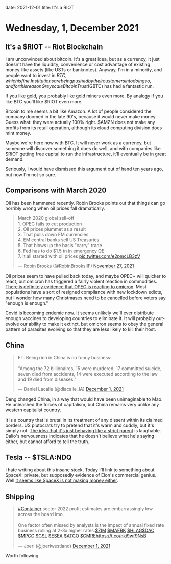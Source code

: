 date: 2021-12-01
title: It's a RIOT

# Wednesday,  1, December 2021

## It's a $RIOT -- Riot Blockchain

I am unconvinced about bitcoin.
It's a great idea, but as a currency, it just doesn't have the liquidity, convenience or cost advantage of existing money-like assets (like USTs or banknotes).
Anyway, I'm in a minority, and people want to invest in $BTC, which is fine.
Institutions are being pushed by their customers into doing so, and for this reason Greyscale Bitcoin Trust ($GBTC) has had a fantastic run.

If you like gold, you probably like gold miners even more. By analogy if you like BTC you'll like $RIOT even more.

Bitcoin to me seems a bit like Amazon. A lot of people considered the company doomed in the late 90's, because it would never make money. Guess what: they were actually 100% right. $AMZN does not make any profits from its retail operation, although its cloud computing division does mint money. 

Maybe we're here now with BTC. It will never work as a currency, but someone will discover something it does do well, and with companies like $RIOT getting free capital to run the infrastructure, it'll eventually be in great demand.

Seriously, I would have dismissed this argument out of hand ten years ago, but now I'm not so sure.

## Comparisons with March 2020

Oil has been hammered recently. Robin Brooks points out that things can go horribly wrong when oil prices fall dramatically.


<blockquote class="twitter-tweet"><p lang="en" dir="ltr">March 2020 global sell-off<br>1. OPEC fails to cut production<br>2. Oil prices plummet as a result<br>3. That pulls down EM currencies<br>4. EM central banks sell US Treasuries<br>5. That blows up the basis &quot;carry&quot; trade<br>6. Fed has to do $1.5 tn in emergency QE<br>7. It all started with oil prices <a href="https://t.co/e2pmcLB3zV">pic.twitter.com/e2pmcLB3zV</a></p>&mdash; Robin Brooks (@RobinBrooksIIF) <a href="https://twitter.com/RobinBrooksIIF/status/1464594888301895680?ref_src=twsrc%5Etfw">November 27, 2021</a></blockquote> <script async src="https://platform.twitter.com/widgets.js" charset="utf-8"></script>

Oil prices seem to have pulled back today, and maybe OPEC+ will quicker to react, but omicron has triggered a fairly violent reaction in commodities.
[There is definitely evidence that OPEC is reacting to omicron](https://finance.yahoo.com/news/ftse-stock-markets-oil-price-dax-cac-sp-500-omicron-084455028.html).
Most populations have a sort of resigned compliance with new lockdown edicts, but I wonder how many Christmases need to be cancelled before voters say "enough is enough."

Covid is becoming endemic now. 
It seems unlikely we'll ever distribute enough vaccines to developing countries to eliminate it.
It will probably out-evolve our ability to make it extinct, but omicron seems to obey the general pattern of parasites evolving so that they are less likely to kill their host.

## China

<blockquote class="twitter-tweet"><p lang="en" dir="ltr">FT. Being rich in China is no funny business:<br><br>&quot;Among the 72 billionaires, 15 were murdered, 17 committed suicide, seven died from accidents, 14 were executed according to the law and 19 died from diseases.&quot;</p>&mdash; Daniel Lacalle (@dlacalle_IA) <a href="https://twitter.com/dlacalle_IA/status/1465946235509084160?ref_src=twsrc%5Etfw">December 1, 2021</a></blockquote> <script async src="https://platform.twitter.com/widgets.js" charset="utf-8"></script>

Deng changed China, in a way that would have been unimaginable to Mao. 
He unleashed the forces of capitalism, but China remains very unlike any western capitalist country.

It is a country that is brutal in its treatment of any dissent within its claimed borders. 
US plutocrats try to pretend that it's warm and cuddly, but it's simply not. 
[The idea that it's just behaving like a strict parent](https://twitter.com/SquawkCNBC/status/1465660719756681218?s=20) is laughable. 
Dalio's nervousness indicates that he doesn't believe what he's saying either, but cannot afford to tell the truth.

## Tesla -- $TSLA:NDQ

I hate writing about this insane stock. 
Today I'll link to something about SpaceX: private, but supposedly evidence of Elon's commercial genius. 
Well [it seems like SpaceX is not making money either](https://twitter.com/TMFAssociates/status/1464595216279605256?s=20).

## Shipping

<blockquote class="twitter-tweet"><p lang="en" dir="ltr"><a href="https://twitter.com/hashtag/Container?src=hash&amp;ref_src=twsrc%5Etfw">#Container</a> sector 2022 profit estimates are embarrassingly low across the board imo. <br><br>One factor often missed by analysts is the impact of annual fixed rate business rolling at 2-3x higher rates.<a href="https://twitter.com/search?q=%24ZIM&amp;src=ctag&amp;ref_src=twsrc%5Etfw">$ZIM</a> <a href="https://twitter.com/search?q=%24MAERK&amp;src=ctag&amp;ref_src=twsrc%5Etfw">$MAERK</a> <a href="https://twitter.com/search?q=%24HLAG&amp;src=ctag&amp;ref_src=twsrc%5Etfw">$HLAG</a><a href="https://twitter.com/search?q=%24DAC&amp;src=ctag&amp;ref_src=twsrc%5Etfw">$DAC</a> <a href="https://twitter.com/search?q=%24MPCC&amp;src=ctag&amp;ref_src=twsrc%5Etfw">$MPCC</a> <a href="https://twitter.com/search?q=%24GSL&amp;src=ctag&amp;ref_src=twsrc%5Etfw">$GSL</a> <a href="https://twitter.com/search?q=%24ESEA&amp;src=ctag&amp;ref_src=twsrc%5Etfw">$ESEA</a> <a href="https://twitter.com/search?q=%24ATCO&amp;src=ctag&amp;ref_src=twsrc%5Etfw">$ATCO</a> <a href="https://twitter.com/search?q=%24CMRE&amp;src=ctag&amp;ref_src=twsrc%5Etfw">$CMRE</a><a href="https://t.co/nki9wf9NsB">https://t.co/nki9wf9NsB</a></p>&mdash; Joeri (@joeriwestland) <a href="https://twitter.com/joeriwestland/status/1466008570881839105?ref_src=twsrc%5Etfw">December 1, 2021</a></blockquote> <script async src="https://platform.twitter.com/widgets.js" charset="utf-8"></script>

Worth following.



